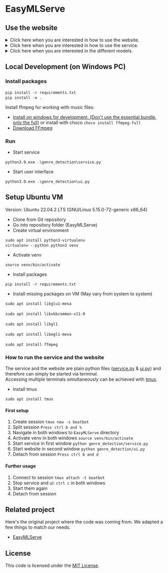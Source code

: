 # EasyMLServe

## Use the website

<details>
<summary>Click here when you are interested in how to use the website.</summary>

The website is reachable on port 8080.

![How To Use Website](assets/how_to_website.png)

</details>

<details>
<summary>Click here when you are interested in how to use the service.</summary>

The service is reachable on port 8000.

Simply send a JSON Post request to /process:

```
{
    "model_to_use": 2, // 0 = "Librosa - GTZAN", 1 = "Librosa - FMA", 2 = "JLibrosa - GTZAN", 3 = "JLibrosa - FMA"
    "music_array": [
        mfcc_01_mean,mfcc_01_std,...,mfcc_20_mean,mfcc_20_std
    ]
}
```

The service will answer with a response like this:

```
{
  "genre": "Metal",
  "confidences": {
    "Blues": 0.001,
    "Classical": 0.002,
    "Country": 0.005,
    "Disco": 0.018,
    "HipHop": 0.0132,
    "Jazz": 0.0003,
    "Metal": 0.562,
    "Pop": 0.0533,
    "Reggae": 0.025,
    "Rock": 0.3202
  }
}
```

</details>

<details>
<summary>Click here when you are interested in the different models.</summary>

Four models are available, which differ in the following points:

- The language in which the mfcc values are generated:
  - Librosa: The popular Python library for working with audio files.
  - JLibrosa: The Java counterpart to the Python library, used because it generates slightly different values than Librosa.
- The data set from which the mfcc values are generated (we split the sound files described below into 5-second parts and added noise, doubling the number of snippets):
  - GTZAN: 10 genres, 100 audio files, each 30 seconds long.
  - Free Music Archive (FMA): 8 genres, 1000 audio files, each 30 seconds long.

</details>

## Local Development (on Windows PC)

### Install packages

```
pip install -r requirements.txt
pip install -e .
```

Install ffmpeg for working with music files:

- [Install on windows for development. (Don't use the essential bundle, only the full)](https://phoenixnap.com/kb/ffmpeg-windows) or install with choco `choco install ffmpeg-full`
- [Download FFmpeg](https://ffmpeg.org/download.html)

### Run

- Start service

```
python3.9.exe .\genre_detection\service.py
```

- Start user interface

```
python3.9.exe .\genre_detection\ui.py
```

## Setup Ubuntu VM

Version: Ubuntu 22.04.2 LTS (GNU/Linux 5.15.0-72-generic x86_64)

- Clone from Git repository
- Go into repository folder (EasyMLServe)
- Create virtual environment

```
sudo apt install python3-virtualenv
virtualenv --python python3 venv
```

- Activate venv

```
source venv/bin/activate
```

- Install packages

```
pip install -r requirements.txt
```

- Install missing packages on VM (May vary from system to system)

```
sudo apt install libglu1-mesa

sudo apt install libxkbcommon-x11-0

sudo apt install libgl1

sudo apt install libegl1-mesa

sudo apt install ffmpeg
```

### How to run the service and the website

The service and the website are plain python files ([service.py](genre_detection/service.py) & [ui.py](genre_detection/ui.py)) and therefore can simply be started via terminal.<br>
Accessing multiple terminals simultaneously can be achieved with [tmux](https://github.com/tmux/tmux/wiki).

- Install tmux

```
sudo apt install tmux
```

#### First setup

1. Create session `tmux new -s beatbot`
2. Split session `Press ctrl b and %`
3. Navigate in both windows to `EasyMLServe` directory
4. Activate venv in both windows `source venv/bin/activate`
5. Start service in first window `python genre_detection/service.py`
6. Start website in second window `python genre_detection/ui.py`
7. Detach from session `Press ctrl b and d`

#### Further usage

1. Connect to session `tmux attach -t beatbot`
2. Stop service and ui: `ctrl c` in both windows
3. Start them again
4. Detach from session

## Related project

Here's the original project where the code was coming from. We adapted a few things to match our needs.

- [EasyMLServe](https://github.com/KIT-IAI/EasyMLServe/)

## License

This code is licensed under the [MIT License](https://github.com/KIT-IAI/EasyMLServe/blob/main/LICENSE).
